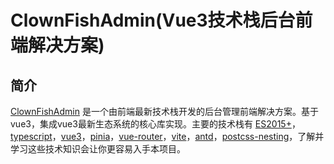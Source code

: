<h1>ClownFishAdmin(Vue3技术栈后台前端解决方案)</h1>

## 简介

[ClownFishAdmin](https://github.com/1esse/ClownFishAdmin) 是一个由前端最新技术栈开发的后台管理前端解决方案。基于vue3，集成vue3最新生态系统的核心库实现。主要的技术栈有
[ES2015+](http://es6.ruanyifeng.com/)，[typescript](https://www.typescriptlang.org/zh/)，[vue3](https://staging-cn.vuejs.org)，[pinia](https://pinia.vuejs.org/)，[vue-router](https://router.vuejs.org/zh/)，[vite](https://cn.vitejs.dev/)，[antd](https://antdv.com/)，[postcss-nesting](https://github.com/csstools/postcss-plugins/tree/main/plugins/postcss-nesting#readme)，了解并学习这些技术知识会让你更容易入手本项目。